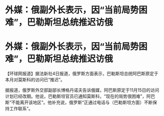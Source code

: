 # 外媒：俄副外长表示，因“当前局势困难”，巴勒斯坦总统推迟访俄

# 外媒：俄副外长表示，因“当前局势困难”，巴勒斯坦总统推迟访俄

【环球网报道】据法新社4日报道，俄罗斯方面表示，巴勒斯坦总统阿巴斯原定于本月对莫斯科的访问已“推迟”。

据报道，俄罗斯外交部副部长博格丹诺夫告诉俄媒，阿巴斯原定于11月15日的访问计划已经改期。他说，巴勒斯坦官员已通知莫斯科，“现在的局势很困难”，阿巴斯“不能离开该地区”。他补充说，俄罗斯“正通过电话与（巴勒斯坦方面）不断保持工作联系”。

